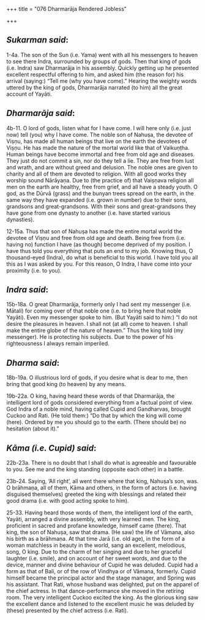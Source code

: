 +++
title = "076  Dharmarāja Rendered Jobless"

+++
 

## *Sukarman said*:

1-4a. The son of the Sun (i.e. Yama) went with all his messengers to heaven to see there Indra, surrounded by groups of gods. Then that king of gods (i.e. Indra) saw Dharmarāja in his assembly. Quickly getting up he presented excellent respectful offering to him, and asked him (the reason for) his arrival (saying:) “Tell me (why you have come).” Hearing the weighty words uttered by the king of gods, Dharmarāja narrated (to him) all the great account of Yayāti.

## *Dharmarāja said*:

4b-11. O lord of gods, listen what for I have come. I will here only (i.e. just now) tell (you) why I have come. The noble son of Nahuṣa, the devotee of Viṣṇu, has made all human beings that live on the earth the devotees of Viṣṇu. He has made the nature of the mortal world like that of Vaikuṇṭha. Human beings have become immortal and free from old age and diseases. They just do not commit a sin, nor do they tell a lie. They are free from lust and wrath, and are without greed and delusion. The noble ones are given to charity and all of them are devoted to religion. With all good works they worship sound Nārāyaṇa. Due to (the practice of) that Vaiṣṇava religion all men on the earth are healthy, free from grief, and all have a steady youth. O god, as the Dūrvā (grass) and the bunyan trees spread on the earth, in the same way they have expanded (i.e. grown in number) due to their sons, grandsons and great-grandsons. With their sons and great-grandsons they have gone from one dynasty to another (i.e. have started various dynasties).

12-15a. Thus that son of Nahuṣa has made the entire mortal world the devotee of Viṣṇu and free from old age and death. Being free from (i.e. having no) function I have (as though) become deprived of my position. I have thus told you everything that puts an end to my job. Knowing thus, O thousand-eyed (Indra), do what is beneficial to this world. I have told you all this as I was asked by you. For this reason, O Indra, I have come into your proximity (i.e. to you).

## *Indra said*:

15b-18a. O great Dharmarāja, formerly only I had sent my messenger (i.e. Mātali) for coming over of that noble one (i.e. to bring here that noble Yayāti). Even my messenger spoke to him. (But Yayāti said to him:) “I do not desire the pleasures in heaven. I shall not (at all) come to heaven. I shall make the entire globe of the nature of heaven.” Thus the king told (my messenger). He is protecting his subjects. Due to the power of his righteousness I always remain imperiled.

## *Dharma said*:

18b-19a. O illustrious lord of gods, if you desire what is dear to me, then bring that good king (to heaven) by any means.

19b-22a. O king, having heard these words of that Dharmarāja, the intelligent lord of gods considered everything from a factual point of view. God Indra of a noble mind, having called Cupid and Gandharvas, brought Cuckoo and Rati. (He told them:) “Do that by which the king will come (here). Ordered by me you should go to the earth. (There should be) no hesitation (about it).”

## *Kāma (i.e. Cupid) said*:

22b-23a. There is no doubt that I shall do what is agreeable and favourable to you. See me and the king standing (opposite each other) in a battle.

23b-24. Saying, ‘All right’, all went there where that king, Nahuṣa’s son, was. O brāhmaṇa, all of them, Kāma and others, in the form of actors (i.e. having disguised themselves) greeted the king with blessings and related their good drama (i.e. with good acting spoke to him).

25-33. Having heard those words of them, the intelligent lord of the earth, Yayāti, arranged a divine assembly, with very learned men. The king, proficient in sacred and profane knowledge, himself came (there). That king, the son of Nahuṣa, saw that drama. (He saw) the life of Vāmana, also his birth as a brāhmaṇa. At that time Jarā (i.e. old age), in the form of a woman matchless in beauty in the world, sang an excellent, melodious, song, O king. Due to the charm of her singing and due to her graceful laughter (i.e. smile), and on account of her sweet words, and due to the device, manner and divine behaviour of Cupid he was deluded. Cupid had a form as that of Bali, or of the row of Vindhya or of Vāmana, formerly. Cupid himself became the principal actor and the stage manager, and Spring was his assistant. That Rati, whose husband was delighted, put on the apparel of the chief actress. In that dance-performance she moved in the retiring room. The very intelligent Cuckoo excited the king. As the glorious king saw the excellent dance and listened to the excellent music he was deluded by (these) presented by the chief actress (i.e. Rati).


